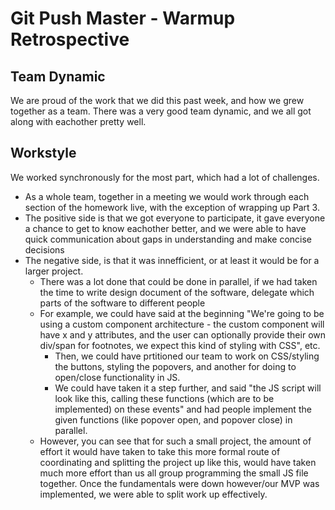 # Git Push Master - Warmup Retrospective

## Team Dynamic
We are proud of the work that we did this past week, and how we grew together as a team. There was a very good team dynamic, and we all got along with eachother pretty well.

## Workstyle
We worked synchronously for the most part, which had a lot of challenges.
- As a whole team, together in a meeting we would work through each section of the homework live, with the exception of wrapping up Part 3.
- The positive side is that we got everyone to participate, it gave everyone a chance to get to know eachother better, and we were able to have quick communication about gaps in understanding and make concise decisions
- The negative side, is that it was innefficient, or at least it would be for a larger project.
  - There was a lot done that could be done in parallel, if we had taken the time to write design document of the software, delegate which parts of the software to different people
  - For example, we could have said at the beginning "We're going to be using a custom component architecture - the custom component will have x and y attributes, and the user can optionally provide their own div/span for footnotes, we expect this kind of styling with CSS", etc.
    - Then, we could have prtitioned our team to work on CSS/styling the buttons, styling the popovers, and another for doing to open/close functionality in JS.
    - We could have taken it a step further, and said "the JS script will look like this, calling these functions (which are to be implemented) on these events" and had people implement the given functions (like popover open, and popover close) in parallel.
  - However, you can see that for such a small project, the amount of effort it would have taken to take this more formal route of coordinating and splitting the project up like this, would have taken much more effort than us all group programming the small JS file together. Once the fundamentals were down however/our MVP was implemented, we were able to split work up effectively.
